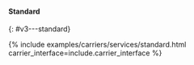 #### Standard
{: #v3---standard}

{% include examples/carriers/services/standard.html carrier_interface=include.carrier_interface %}

